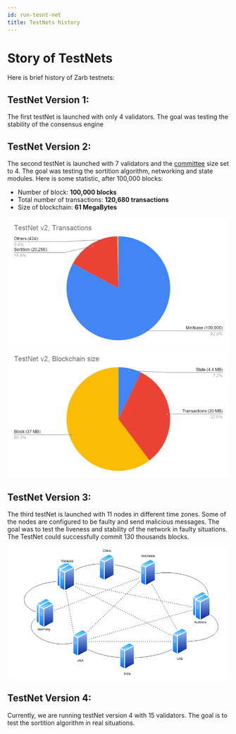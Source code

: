 ```yaml
---
id: run-tesnt-net
title: TestNets history
---
```


# Story of TestNets

Here is brief history of Zarb testnets:

## TestNet Version 1:

The first testNet is launched with only 4 validators. The goal was testing the stability of the consensus 
engine

## TestNet Version 2:

The second testNet is launched with 7 validators and the [committee](./learn-committee.md) size set 
to 4. The goal was testing the sortition algorithm, networking and state modules. Here is some 
statistic, after 100,000 blocks:

- Number of block: **100,000 blocks**
- Total number of transactions: **120,680 transactions**
- Size of blockchain: **61 MegaBytes**

![TestNet v2, Transactions](../assets/images/testnet_v2_transactions.png)
![TestNet v2, Blockchain size](../assets/images/testnet_v2_size.png)

## TestNet Version 3:

The third testNet is launched with 11 nodes in different time zones. Some of the nodes are configured to be
faulty and send malicious messages. The goal was to test the liveness and stability of the network in 
faulty situations. The TestNet could successfully commit 130 thousands blocks.

![TestNet v3, Network topology](../assets/images/testnet_v3_topology.png)

## TestNet Version 4:

Currently, we are running testNet version 4 with 15 validators. The goal is to test the sortition algorithm in real situations.
